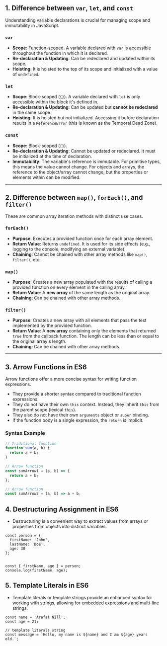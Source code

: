 <!-- ## 1) Difference between `var`, `let`, and `const`

- **`var`**

  - Function-scoped.
  - Can be redeclared and updated.
  - Hoisted (initialized with `undefined`).

- **`let`**

  - Block-scoped.
  - Can be updated but **cannot be redeclared** in the same scope.
  - Not initialized until its definition is evaluated (Temporal Dead Zone).

- **`const`**

  - Block-scoped.
  - Cannot be updated or redeclared.
  - Must be initialized at the time of declaration.
  - For objects and arrays, the **reference cannot change**, but the content can be modified.

  2. Difference between map(), forEach(), and filter()

-**`forEach()`**

- Executes a function on each array element.
- Does not return a new array (returns undefined).

-**`map()`**

- Executes a function on each array element.
- Returns a new array containing the results.

-**`filter()`**

- Executes a function on each array element.
- Returns a new array containing elements that pass a condition.

## 3) Arrow Functions in ES6

- Arrow functions provide a shorter syntax to write functions and do not have their own this context.
- Syntax:
  // Traditional function
  function sum(a, b) {
  return a + b;
  }

// Arrow function
const sum = (a, b) => a + b;

- Single expression returns automatically.
- No binding of this, arguments, or super.

## 4) Destructuring Assignment in ES6

Destructuring allows extracting values from arrays or objects into separate variables.

Array Destructuring:

const arr = [1, 2, 3];
const [a, b] = arr;
console.log(a, b); // 1 2


5) Template Literals in ES6

Template literals provide an easier way to create strings with interpolation and multi-line support.

Syntax:

const name = 'Alice';
const age = 25;

// Using template literals
const message = `Hello, my name is ${name} and I am ${age} years old.`;
console.log(message);

Differences from string concatenation:

Uses backticks ` instead of quotes.

Supports ${} for embedding expressions. -->

## 1. Difference between `var`, `let`, and `const`

Understanding variable declarations is crucial for managing scope and immutability in JavaScript.

### `var`

- **Scope**: Function-scoped. A variable declared with `var` is accessible throughout the function in which it is declared.
- **Re-declaration & Updating**: Can be redeclared and updated within its scope.
- **Hoisting**: It is hoisted to the top of its scope and initialized with a value of `undefined`.

### `let`

- **Scope**: Block-scoped (`{}`). A variable declared with `let` is only accessible within the block it's defined in.
- **Re-declaration & Updating**: Can be updated but **cannot be redeclared** in the same scope.
- **Hoisting**: It is hoisted but not initialized. Accessing it before declaration results in a `ReferenceError` (this is known as the Temporal Dead Zone).

### `const`

- **Scope**: Block-scoped (`{}`).
- **Re-declaration & Updating**: Cannot be updated or redeclared. It must be initialized at the time of declaration.
- **Immutability**: The variable's reference is immutable. For primitive types, this means the value cannot change. For objects and arrays, the reference to the object/array cannot change, but the properties or elements within can be modified.

---

## 2. Difference between `map()`, `forEach()`, and `filter()`

These are common array iteration methods with distinct use cases.

### `forEach()`

- **Purpose**: Executes a provided function once for each array element.
- **Return Value**: Returns `undefined`. It is used for its side effects (e.g., logging to the console, modifying an external variable).
- **Chaining**: Cannot be chained with other array methods like `map()`, `filter()`, etc.

### `map()`

- **Purpose**: Creates a new array populated with the results of calling a provided function on every element in the calling array.
- **Return Value**: A **new array** of the same length as the original array.
- **Chaining**: Can be chained with other array methods.

### `filter()`

- **Purpose**: Creates a new array with all elements that pass the test implemented by the provided function.
- **Return Value**: A **new array** containing only the elements that returned `true` from the callback function. The length can be less than or equal to the original array's length.
- **Chaining**: Can be chained with other array methods.

---

## 3. Arrow Functions in ES6

Arrow functions offer a more concise syntax for writing function expressions.

- They provide a shorter syntax compared to traditional function expressions.
- They do not have their own `this` context. Instead, they inherit `this` from the parent scope (lexical `this`).
- They also do not have their own `arguments` object or `super` binding.
- If the function body is a single expression, the `return` is implicit.

### Syntax Example

```javascript
// Traditional function
function sum(a, b) {
  return a + b;
}

// Arrow function
const sumArrow1 = (a, b) => {
  return a + b;
};

// Arrow function
const sumArrow2 = (a, b) => a + b;
```

## 4. Destructuring Assignment in ES6

- Destructuring is a convenient way to extract values from arrays or properties from objects into distinct variables.

```
const person = {
  firstName: 'John',
  lastName: 'Doe',
  age: 30
};


const { firstName, age } = person;
console.log(firstName, age);
```

## 5. Template Literals in ES6

- Template literals or template strings provide an enhanced syntax for working with strings, allowing for embedded expressions and multi-line strings.

```
const name = 'Arafat Nill';
const age = 21;

// template literals string
const message = `Hello, my name is ${name} and I am ${age} years old.`;
```
